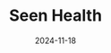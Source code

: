 ---  
layout: startup_page  
title: "Seen Health"  
id: "seenhealth.org"  
permalink: "/seenhealthseenhealth.org11182024/"  
website: "https://www.seenhealth.org/"  
funding_round: "Series A"  
funding_amount: "$22M"  
investors: "8VC, Basis Set, Primetime Partners, Virtue, Astrana Health"  
about: "Seen Health provides culturally-focused, technology-enabled care for seniors, building upon the PACE model to allow them to age at home. Their integrated platform combines innovative devices, a PACE-centric EHR, and AI infrastructure to deliver personalized care and manage full-risk health plans. This approach aims to improve outcomes and economics, making high-quality care more accessible to underserved communities."  
markets: "Healthtech, Geriatric Care, Hospitals and Health Care, Medical"  
hq: "Los Angeles, California, United States"  
founded_year: "2021"  
linkedin: "https://www.linkedin.com/company/seen-health"  
twitter: "https://twitter.com/seenhealth"  
instagram: ""  
facebook: "https://www.facebook.com/SeenHealthPace"  
crunchbase: "https://www.crunchbase.com/organization/seen-health"  
pitchbook: "https://pitchbook.com/profiles/company/519063-58"  

date_display: "18-Nov-2024"  
date: "2024-11-18"

# SEO Optimization  
meta_title: "Seen Health - Series A Funding ($22M)"  
meta_description: "Seen Health, Seen Health provides culturally-focused, technology-enabled care for seniors, building upon the PACE model to allow them to age at home. Their integra..."  
meta_keywords: "Seen Health, Healthtech, Geriatric Care, Hospitals and Health Care, Medical, Series A funding"  
canonical_url: "https://startup.projectstartups.com/seenhealthseenhealth.org11182024/"  
---